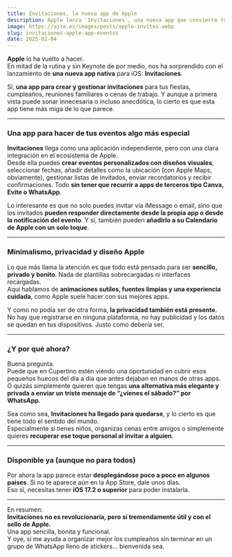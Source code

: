 ```yaml
---
title: Invitaciones, la nueva app de Apple
description: Apple lanza 'Invitaciones', una nueva app que convierte tus eventos en algo más personal, visual y organizado. Todo integrado en tu ecosistema iOS.
image: https://ajra.es/images/posts/apple-invites.webp
slug: invitaciones-apple-app-eventos
date: 2025-02-04
---
```


**Apple** lo ha vuelto a hacer.  
En mitad de la rutina y sin Keynote de por medio, nos ha sorprendido con el lanzamiento de **una nueva app nativa** para iOS: **Invitaciones**.

Sí, **una app para crear y gestionar invitaciones** para tus fiestas, cumpleaños, reuniones familiares o cenas de trabajo. Y aunque a primera vista puede sonar innecesaria o incluso anecdótica, lo cierto es que esta app tiene más miga de lo que parece.

---

### Una app para hacer de tus eventos algo más especial

**Invitaciones** llega como una aplicación independiente, pero con una clara integración en el ecosistema de Apple.  
Desde ella puedes **crear eventos personalizados con diseños visuales**, seleccionar fechas, añadir detalles como la ubicación (con Apple Maps, obviamente), gestionar listas de invitados, enviar recordatorios y recibir confirmaciones. Todo **sin tener que recurrir a apps de terceros tipo Canva, Evite o WhatsApp**.

Lo interesante es que no solo puedes invitar vía iMessage o email, sino que los invitados **pueden responder directamente desde la propia app o desde la notificación del evento**. Y sí, también pueden **añadirlo a su Calendario de Apple con un solo toque**.

---

### Minimalismo, privacidad y diseño Apple

Lo que más llama la atención es que todo está pensado para ser **sencillo, privado y bonito**. Nada de plantillas sobrecargadas ni interfaces recargadas.  
Aquí hablamos de **animaciones sutiles, fuentes limpias y una experiencia cuidada**, como Apple suele hacer con sus mejores apps.

Y como no podía ser de otra forma, **la privacidad también está presente**. No hay que registrarse en ninguna plataforma, no hay publicidad y los datos se quedan en tus dispositivos. Justo como debería ser.

---

### ¿Y por qué ahora?

Buena pregunta.  
Puede que en Cupertino estén viendo una oportunidad en cubrir esos pequeños huecos del día a día que antes dejaban en manos de otras apps.  
O quizás simplemente quieren que tengas **una alternativa más elegante y privada a enviar un triste mensaje de “¿vienes el sábado?” por WhatsApp.**

Sea como sea, **Invitaciones ha llegado para quedarse**, y lo cierto es que tiene todo el sentido del mundo.  
Especialmente si tienes niños, organizas cenas entre amigos o simplemente quieres **recuperar ese toque personal al invitar a alguien**.

---

### Disponible ya (aunque no para todos)

Por ahora la app parece estar **desplegándose poco a poco en algunos países**. Si no te aparece aún en la App Store, dale unos días.  
Eso sí, necesitas tener **iOS 17.2 o superior** para poder instalarla.

---

En resumen:  
**Invitaciones no es revolucionaria, pero sí tremendamente útil y con el sello de Apple.**  
Una app sencilla, bonita y funcional.  
Y oye, si me ayuda a organizar mejor los cumpleaños sin terminar en un grupo de WhatsApp lleno de stickers… bienvenida sea.